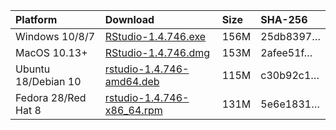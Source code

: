 
| Platform            | Download                                                                                                                                                              | Size | SHA-256                                                                                                              |
|:--------------------|:----------------------------------------------------------------------------------------------------------------------------------------------------------------------|:-----|:---------------------------------------------------------------------------------------------------------------------|
| Windows 10/8/7      | <a href="https://s3.amazonaws.com/rstudio-ide-build/desktop/windows/RStudio-1.4.746.exe"><i class="fa fa-download"></i> RStudio-1.4.746.exe</a>                       | 156M | <span class="sha256" data-sha256="25db83976ed12a084f14220a1a12b08751eb902e96ea48ca75b4c03b49b8185f">25db8397…</span> |
| MacOS 10.13+        | <a href="https://s3.amazonaws.com/rstudio-ide-build/desktop/macos/RStudio-1.4.746.dmg"><i class="fa fa-download"></i> RStudio-1.4.746.dmg</a>                         | 153M | <span class="sha256" data-sha256="2afee51ff8c145d2f2ab754ff36eb239de08aafe8f86a4d483602b9b2fd1ce95">2afee51f…</span> |
| Ubuntu 18/Debian 10 | <a href="https://s3.amazonaws.com/rstudio-ide-build/desktop/bionic/amd64/rstudio-1.4.746-amd64.deb"><i class="fa fa-download"></i> rstudio-1.4.746-amd64.deb</a>      | 115M | <span class="sha256" data-sha256="c30b92c102a4e5d6df13207c562e709a33663235c2f52fd335d1837b543bd3cc">c30b92c1…</span> |
| Fedora 28/Red Hat 8 | <a href="https://s3.amazonaws.com/rstudio-ide-build/desktop/centos8/x86_64/rstudio-1.4.746-x86_64.rpm"><i class="fa fa-download"></i> rstudio-1.4.746-x86\_64.rpm</a> | 131M | <span class="sha256" data-sha256="5e6e1831bfad6e016fdb8aa18ae5d28dfcc744b16c322b333ac47343f75ba308">5e6e1831…</span> |
